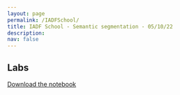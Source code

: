 ```yaml
---
layout: page
permalink: /IADFSchool/
title: IADF School - Semantic segmentation - 05/10/22
description: 
nav: false
---
```


## Labs
[Download the notebook](https://colab.research.google.com/drive/1p8TgO6yFZchL1WXOdA5P2My9cx4d35NM?usp=sharing)
